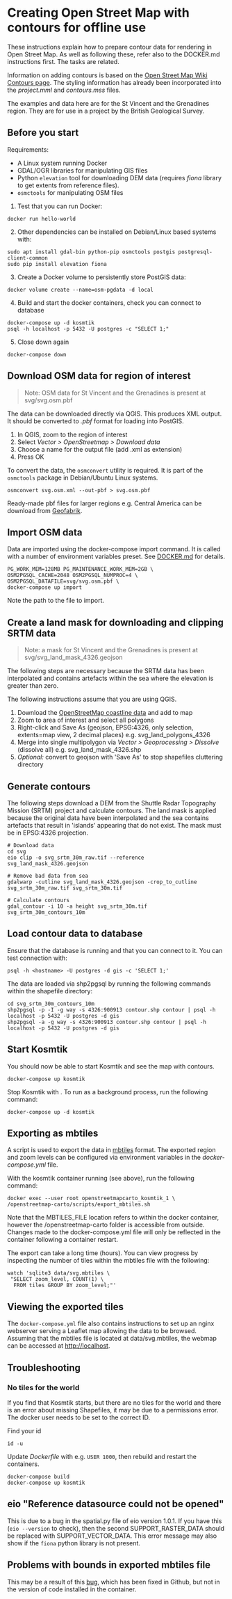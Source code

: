 # Creating Open Street Map with contours for offline use

These instructions explain how to prepare contour data for rendering in Open Street
Map.  As well as following these, refer also to the DOCKER.md instructions 
first.  The tasks are related.

Information on adding contours is based on the [Open Street
Map Wiki Contours page](http://wiki.openstreetmap.org/wiki/Contours).  The
styling information has already been incorporated into the _project.mml_ and
_contours.mss_ files.

The examples and data here are for the St Vincent
and the Grenadines region.  They are for use in a project by the British Geological
Survey.


## Before you start

Requirements:

* A Linux system running Docker
* GDAL/OGR libraries for manipulating GIS files
* Python `elevation` tool for downloading DEM data (requires _fiona_ library to
  get extents from reference files).
* `osmctools` for manipulating OSM files

1. Test that you can run Docker:
```
docker run hello-world
```

2. Other dependencies can be installed on Debian/Linux based systems with:
```
sudo apt install gdal-bin python-pip osmctools postgis postgresql-client-common
sudo pip install elevation fiona
```

3. Create a Docker volume to persistently store PostGIS data:
```
docker volume create --name=osm-pgdata -d local
```

4. Build and start the docker containers, check you can connect to database
```
docker-compose up -d kosmtik
psql -h localhost -p 5432 -U postgres -c "SELECT 1;"
```

5. Close down again
```
docker-compose down
```


## Download OSM data for region of interest

> Note: OSM data for St Vincent and the Grenadines is present at
> svg/svg.osm.pbf

The data can be downloaded directly via QGIS.  This produces XML output.  It
should be converted to _.pbf_ format for loading into PostGIS.

1. In QGIS, zoom to the region of interest
2. Select _Vector > OpenStreetmap > Download data_
3. Choose a name for the output file (add .xml as extension)
4. Press OK

To convert the data, the `osmconvert` utility is required.  It is part of the
`osmctools` package in Debian/Ubuntu Linux systems.

```
osmconvert svg.osm.xml --out-pbf > svg.osm.pbf
```

Ready-made pbf files for larger regions e.g. Central America can be download
from [Geofabrik](http://download.geofabrik.de/).


## Import OSM data

Data are imported using the docker-compose import command.  It is called with
a number of environment variables preset.  See [DOCKER.md](DOCKER.md) for
details.

```
PG_WORK_MEM=128MB PG_MAINTENANCE_WORK_MEM=2GB \
OSM2PGSQL_CACHE=2048 OSM2PGSQL_NUMPROC=4 \
OSM2PGSQL_DATAFILE=svg/svg.osm.pbf \
docker-compose up import 
```

Note the path to the file to import.


## Create a land mask for downloading and clipping SRTM data

> Note: a mask for St Vincent and the Grenadines is present at
> svg/svg_land_mask_4326.geojson

The following steps are necessary because the SRTM data has been interpolated
and contains artefacts within the sea where the elevation is greater than zero.

The following instructions assume that you are using QGIS.

1. Download the [OpenStreetMap coastline data](http://data.openstreetmapdata.com/land-polygons-split-3857.zip) and add to map
2. Zoom to area of interest and select all polygons
3. Right-click and Save As (geojson, EPSG:4326, only selection, extents=map view, 2 decimal
   places) e.g. svg_land_polygons_4326
4. Merge into single multipolygon via _Vector > Geoprocessing > Dissolve_
   (dissolve all) e.g. svg_land_mask_4326.shp
5. _Optional:_ convert to geojson with 'Save As' to stop shapefiles cluttering
   directory


## Generate contours

The following steps download a DEM from the Shuttle Radar Topography Mission
(SRTM) project and calculate contours.  The land mask is applied because the
original data have been interpolated and the sea contains artefacts that result
in 'islands' appearing that do not exist.  The mask must be in EPSG:4326
projection.

```
# Download data
cd svg
eio clip -o svg_srtm_30m_raw.tif --reference svg_land_mask_4326.geojson

# Remove bad data from sea
gdalwarp -cutline svg_land_mask_4326.geojson -crop_to_cutline svg_srtm_30m_raw.tif svg_srtm_30m.tif

# Calculate contours
gdal_contour -i 10 -a height svg_srtm_30m.tif svg_srtm_30m_contours_10m
```

## Load contour data to database

Ensure that the database is running and that you can connect to it.  You can
test connection with:

```
psql -h <hostname> -U postgres -d gis -c 'SELECT 1;'
```

The data are loaded via shp2pgsql by running the following commands within the
shapefile directory:

```
cd svg_srtm_30m_contours_10m
shp2pgsql -p -I -g way -s 4326:900913 contour.shp contour | psql -h localhost -p 5432 -U postgres -d gis
shp2pgsql -a -g way -s 4326:900913 contour.shp contour | psql -h localhost -p 5432 -U postgres -d gis
```


## Start Kosmtik

You should now be able to start Kosmtik and see the map with contours.

```
docker-compose up kosmtik
```

Stop Kosmtik with <ctrl-C>.  To run as a background process, run the following
command:

```
docker-compose up -d kosmtik
```


## Exporting as mbtiles

A script is used to export the data in [mbtiles](http://wiki.openstreetmap.org/wiki/MBTiles) format.  The exported region and zoom levels can be configured via environment variables in the _docker-compose.yml_ file.

With the kosmtik container running (see above), run the following command:

```
docker exec --user root openstreetmapcarto_kosmtik_1 \
/openstreetmap-carto/scripts/export_mbtiles.sh
```

Note that the MBTILES_FILE location refers to within the docker container,
however the /openstreetmap-carto folder is accessible from outside.  Changes
made to the docker-compose.yml file will only be reflected in the container
following a container restart.

The export can take a long time (hours).  You can view progress by inspecting
the number of tiles within the mbtiles file with the following:

```
watch 'sqlite3 data/svg.mbtiles \
 "SELECT zoom_level, COUNT(1) \
  FROM tiles GROUP BY zoom_level;"'
```


## Viewing the exported tiles

The `docker-compose.yml` file also contains instructions to set up an nginx
webserver serving a Leaflet map allowing the data to be browsed.  Assuming that
the mbtiles file is located at data/svg.mbtiles, the webmap can be accessed at
[http://localhost](http://localhost).


## Troubleshooting

### No tiles for the world

If you find that Kosmtik starts, but there are no tiles for the world and there
is an error about missing Shapefiles, it may be due to a permissions error.
The docker user needs to be set to the correct ID.

Find your id

```
id -u
```

Update _Dockerfile_ with e.g. `USER 1000`, then rebuild and restart the
containers.

```
docker-compose build
docker-compose up kosmtik
```

## eio "Reference datasource could not be opened"

This is due to a bug in the spatial.py file of eio version 1.0.1.  If you have
 this (`eio --version` to check), then the second SUPPORT_RASTER_DATA should be
replaced with SUPPORT_VECTOR_DATA.  This error message may also show if the
`fiona` python library is not present.


## Problems with bounds in exported mbtiles file

This may be a result of this
[bug](https://github.com/kosmtik/kosmtik-mbtiles-export/commit/4da99650f690e3e35f05bd97679ae992c18a3cb1),
which has been fixed in Github, but not in the version of code installed in the
container.
